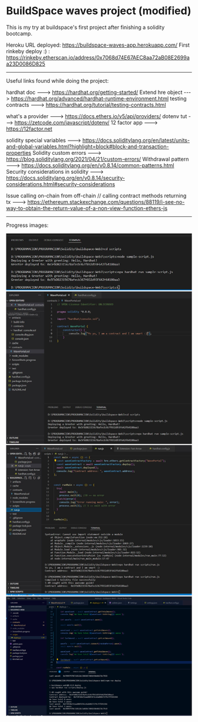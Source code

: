 # BuildSpace waves project (modified)

This is my try at buildspace's first project after finishing a solidity bootcamp.

Heroku URL deployed: https://buildspace-waves-app.herokuapp.com/
First rinkeby deploy :) : https://rinkeby.etherscan.io/address/0x7068d74E67AEC8aa72aB08E2699aa23D0086D825

---

Useful links found while doing the project:

hardhat doc ---> https://hardhat.org/getting-started/
Extend hre object ---> https://hardhat.org/advanced/hardhat-runtime-environment.html
testing contracts ---> https://hardhat.org/tutorial/testing-contracts.html

what's a provider ---> https://docs.ethers.io/v5/api/providers/
dotenv tut ---> https://zetcode.com/javascript/dotenv/
12 factor app ---> https://12factor.net

solidity special variables ---> https://docs.soliditylang.org/en/latest/units-and-global-variables.html?highlight=block#block-and-transaction-properties
Solidity custom errors ---> https://blog.soliditylang.org/2021/04/21/custom-errors/
Withdrawal pattern ---> https://docs.soliditylang.org/en/v0.8.14/common-patterns.html
Security considerations in solidity ---> https://docs.soliditylang.org/en/v0.8.14/security-considerations.html#security-considerations


Issue calling on-chain from off-chain // calling contract methods returning tx ---> https://ethereum.stackexchange.com/questions/88119/i-see-no-way-to-obtain-the-return-value-of-a-non-view-function-ethers-js

---

Progress images:

![alt text](https://github.com/fede2442/buildspaceWavesProject/blob/main/ScreenShots/1.JPG)
![alt text](https://github.com/fede2442/buildspaceWavesProject/blob/main/ScreenShots/2.JPG)
![alt text](https://github.com/fede2442/buildspaceWavesProject/blob/main/ScreenShots/3.JPG)
![alt text](https://github.com/fede2442/buildspaceWavesProject/blob/main/ScreenShots/4.png)
